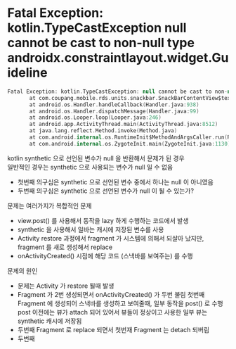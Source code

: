 

# Fatal Exception: kotlin.TypeCastException null cannot be cast to non-null type androidx.constraintlayout.widget.Guideline

```kotlin
Fatal Exception: kotlin.TypeCastException: null cannot be cast to non-null type androidx.constraintlayout.widget.Guideline
       at com.coupang.mobile.rds.units.snackbar.SnackBarContentView$text$1.run(SnackBarContentView.java:35)
       at android.os.Handler.handleCallback(Handler.java:938)
       at android.os.Handler.dispatchMessage(Handler.java:99)
       at android.os.Looper.loop(Looper.java:246)
       at android.app.ActivityThread.main(ActivityThread.java:8512)
       at java.lang.reflect.Method.invoke(Method.java)
       at com.android.internal.os.RuntimeInit$MethodAndArgsCaller.run(RuntimeInit.java:602)
       at com.android.internal.os.ZygoteInit.main(ZygoteInit.java:1130)
```

kotlin synthetic 으로 선언된 변수가 null 을 반환해서 문제가 된 경우  
일반적인 경우는 synthetic 으로 사용되는 변수가 null 일 수 없음  

- 첫번째 의구심은 synthetic 으로 선언된 변수 중에서 하나는 null 이 아니였음
- 두번째 의구심은 synthetic 으로 선언된 변수가 null 이 될 수 있는가?

문제는 여러가지가 복합적인 문제

- view.post() 를 사용해서 동작을 lazy 하게 수행하는 코드에서 발생
- synthetic 을 사용해서 일바는 캐시에 저장된 변수를 사용
- Activity restore 과정에서 fragment 가 시스템에 의해서 되살아 났지만, fragment 를 새로 생성해서 replace
- onActivityCreated() 시점에 해당 코드 (스낵바를 보여주는) 를 수행


문제의 원인

- 문제는 Activity 가 restore 될때 발생
- Fragment 가 2번 생성되면서 onActivityCreated() 가 두번 불림
첫번째 Fragment 에 생성되어 스낵바를 생성하고 보여줄때, 일부 동작을 post() 로 수행
post 이전에는 뷰가 attach 되어 있어서 뷰들이 정상이고 사용한 일부 뷰는  synthetic 캐시에 저장됨
- 두번째 Fragment 로 replace 되면서 첫번재 Fragment 는 detach 되버림
- 두번째
<!--stackedit_data:
eyJoaXN0b3J5IjpbLTk5MzQ2MDUwNl19
-->